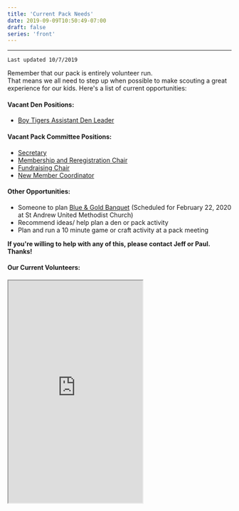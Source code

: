```yaml
---
title: 'Current Pack Needs'
date: 2019-09-09T10:50:49-07:00
draft: false
series: 'front'
---
```


---

`Last updated 10/7/2019`

Remember that our pack is entirely volunteer run.  
That means we all need to step up when possible to make scouting a great experience for our kids.
Here's a list of current opportunities:

#### Vacant Den Positions:

- [Boy Tigers Assistant Den Leader](https://meritbadge.org/wiki/index.php/Assistant_Cub_Scout_Den_Leader)

#### Vacant Pack Committee Positions:

- [Secretary](https://meritbadge.org/wiki/index.php/Pack_Committee#Secretary)
- [Membership and Reregistration Chair](https://meritbadge.org/wiki/index.php/Pack_Committee#Membership_and_Reregistration_Chair)
- [Fundraising Chair](https://meritbadge.org/wiki/index.php/Pack_Committee#Fundraising_Chair)
- [New Member Coordinator](https://meritbadge.org/wiki/index.php/Pack_Committee#New_Member_Coordinator_.28NMC.29)

#### Other Opportunities:

- Someone to plan [Blue & Gold Banquet](https://www.scouting.org/cubhub/what-is-a-blue-and-gold-banquet/) (Scheduled for February 22, 2020 at St Andrew United Methodist Church)
- Recommend ideas/ help plan a den or pack activity
- Plan and run a 10 minute game or craft activity at a pack meeting

**If you're willing to help with any of this, please contact Jeff or Paul. Thanks!**

#### Our Current Volunteers:

<iframe width=60% height=500 src="https://docs.google.com/spreadsheets/d/e/2PACX-1vSDy0tOC7wrYs1BdXtqZdnaF_I4wz32VQuBSP1u-kqlgrimNI0PF54WwB9doca0q5AhBwrzlrf8cKKg/pubhtml?gid=1837728440&amp;single=true&amp;widget=true&amp;headers=true"></iframe>
